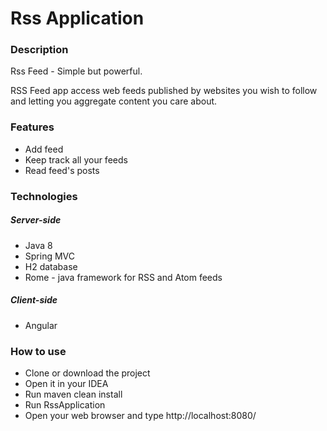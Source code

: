 # Rss Application

### Description

Rss Feed - Simple but powerful.

RSS Feed app access web feeds published by websites you wish to follow and letting you aggregate content you care about.


### Features
- Add feed
- Keep track all your feeds
- Read feed's posts

### Technologies

##### Server-side

- Java 8
- Spring MVC
- H2 database
- Rome - java framework for RSS and Atom feeds

##### Client-side

- Angular

### How to use
- Clone or download the project
- Open it in your IDEA
- Run maven clean install
- Run RssApplication
- Open your web browser and type http://localhost:8080/ 
